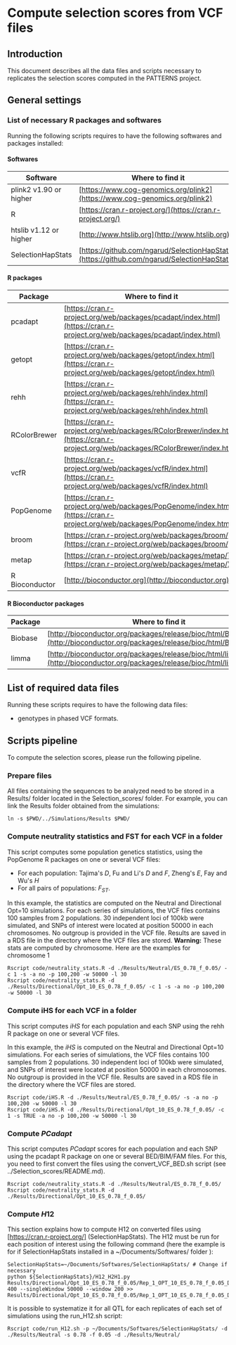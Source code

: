 # Compute selection scores from VCF files

## Introduction
This document describes all the data files and scripts necessary to
replicates the selection scores computed in the PATTERNS project.

## General settings

### List of necessary R packages and softwares
Running the following scripts requires to have the following softwares and packages installed:

#### Softwares
Software               | Where to find it  
---------------------- | ---------------------------------------------------  
plink2 v1.90 or higher | [https://www.cog-genomics.org/plink2](https://www.cog-genomics.org/plink2)  
R                      | [https://cran.r-project.org/](https://cran.r-project.org/)  
htslib v1.12 or higher | [http://www.htslib.org](http://www.htslib.org)  
SelectionHapStats      | [https://github.com/ngarud/SelectionHapStats/](https://github.com/ngarud/SelectionHapStats)  

#### R packages
Package        | Where to find it  
-------------- | ----------------------------------------------------------  
pcadapt     | [https://cran.r-project.org/web/packages/pcadapt/index.html](https://cran.r-project.org/web/packages/pcadapt/index.html)  
getopt         | [https://cran.r-project.org/web/packages/getopt/index.html](https://cran.r-project.org/web/packages/getopt/index.html)  
rehh        | [https://cran.r-project.org/web/packages/rehh/index.html](https://cran.r-project.org/web/packages/rehh/index.html) 
RColorBrewer   | [https://cran.r-project.org/web/packages/RColorBrewer/index.html](https://cran.r-project.org/web/packages/RColorBrewer/index.html) 
vcfR     | [https://cran.r-project.org/web/packages/vcfR/index.html](https://cran.r-project.org/web/packages/vcfR/index.html) 
PopGenome       | [https://cran.r-project.org/web/packages/PopGenome/index.html](https://cran.r-project.org/web/packages/PopGenome/index.html)
broom          | [https://cran.r-project.org/web/packages/broom/](https://cran.r-project.org/web/packages/broom/)  
metap          | [https://cran.r-project.org/web/packages/metap/](https://cran.r-project.org/web/packages/metap/)  
R Bioconductor | [http://bioconductor.org](http://bioconductor.org)  

#### R Bioconductor packages
Package        | Where to find it  
-------------- | -----------------------------------------------------------  
Biobase        | [http://bioconductor.org/packages/release/bioc/html/Biobase.html](http://bioconductor.org/packages/release/bioc/html/Biobase.html)  
limma          | [http://bioconductor.org/packages/release/bioc/html/limma.html](http://bioconductor.org/packages/release/bioc/html/limma.html)  


## List of required data files
Running these scripts requires to have the following data files:
* genotypes in phased VCF formats.

## Scripts pipeline
To compute the selection scores, please run the following pipeline.

### Prepare files
All files containing the sequences to be analyzed need to be stored in
a Results/ folder located in the Selection_scores/ folder.
For example, you can link the Results folder obtained from the
simulations:
```{bash qc, eval=FALSE}
ln -s $PWD/../Simulations/Results $PWD/
```
### Compute neutrality statistics and FST  for each VCF in a folder
This script computes some population genetics statistics, using the PopGenome R
packages on one or several VCF files:
* For each population: Tajima's <em>D</em>, Fu and Li's <em>D</em>
and <em>F</em>, Zheng's <em>E</em>, Fay and Wu's <em>H</em>
* For all pairs of populations: <em>F<sub>ST</sub></em>.

In this example, the statistics are computed on the Neutral and
Directional Opt=10 simulations. For each series of simulations, the
VCF files contains 100 samples from 2 populations. 30 independent loci
of 100kb were simulated, and SNPs of interest were located at position
50000 in each chromosomes. No outgroup is provided in the VCF file.
Results are saved in a RDS file in the directory where the VCF files
are stored.
**Warning:** These stats are computed by chromosome. Here are the
examples for chromosome 1

```{bash qc, eval=FALSE}
Rscript code/neutrality_stats.R -d ./Results/Neutral/ES_0.78_f_0.05/ -c 1 -s -a no -p 100,200 -w 50000 -l 30
Rscript code/neutrality_stats.R -d ./Results/Directional/Opt_10_ES_0.78_f_0.05/ -c 1 -s -a no -p 100,200 -w 50000 -l 30
```

### Compute iHS for each VCF in a folder
 This script computes <em>iHS</em> for each population and each SNP using
the rehh R package on one or several VCF files.

In this example, the <em>iHS</em>  is computed on the Neutral and
Directional Opt=10 simulations. For each series of simulations, the
VCF files contains 100 samples from 2 populations. 30 independent loci
of 100kb were simulated, and SNPs of interest were located at position
50000 in each chromosomes. No outgroup is provided in the VCF file.
Results are saved in a RDS file in the directory where the VCF files
are stored.

```{bash qc, eval=FALSE}
Rscript code/iHS.R -d ./Results/Neutral/ES_0.78_f_0.05/ -s -a no -p 100,200 -w 50000 -l 30
Rscript code/iHS.R -d ./Results/Directional/Opt_10_ES_0.78_f_0.05/ -c 1 -s TRUE -a no -p 100,200 -w 50000 -l 30
```

### Compute <em>PCadapt</em>
This script computes <em>PCadapt</em> scores for each population and each SNP using
the pcadapt R package on one or several BED/BIM/FAM files. For this,
you need to first convert the files using the convert\_VCF\_BED.sh
script (see ../Selection_scores/README.md).

```{bash qc, eval=FALSE}
Rscript code/neutrality_stats.R -d ./Results/Neutral/ES_0.78_f_0.05/ 
Rscript code/neutrality_stats.R -d ./Results/Directional/Opt_10_ES_0.78_f_0.05/ 
```

### Compute <em>H</em>12
This section explains how to compute H12 on converted files using
[https://cran.r-project.org/] (SelectionHapStats).
The H12 must be run for each position of interest using the following
command (here the example is for if SelectionHapStats installed in a
~/Documents/Softwares/ folder ):
```{bash qc, eval=FALSE}
SelectionHapStats=~/Documents/Softwares/SelectionHapStats/ # Change if necessary
python ${SelectionHapStats}/H12_H2H1.py Results/Directional/Opt_10_ES_0.78_f_0.05/Rep_1_OPT_10_ES_0.78_f_0.05_Directional.h12.txt 400 --singleWindow 50000 --window 200 >> Results/Directional/Opt_10_ES_0.78_f_0.05/Rep_1_OPT_10_ES_0.78_f_0.05_Directional.results.h12.txt 
```

It is possible to systematize it for all QTL for each replicates of each set of simulations using the run\_H12.sh script:
```{bash qc, eval=FALSE}
Rscript code/run_H12.sh -p ~/Documents/Softwares/SelectionHapStats/ -d ./Results/Neutral -s 0.78 -f 0.05 -d ./Results/Neutral/
```

